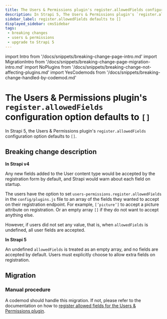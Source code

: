 ```yaml
---
title: The Users & Permissions plugin's register.allowedFields configuration option defaults to []
description: In Strapi 5, The Users & Permissions plugin's `register.allowedFields` configuration option defaults to [].
sidebar_label: register.allowedFields defaults to []
displayed_sidebar: cmsSidebar
tags:
 - breaking changes
 - users & permissions
 - upgrade to Strapi 5
---
```


import Intro from '/docs/snippets/breaking-change-page-intro.md'
import MigrationIntro from '/docs/snippets/breaking-change-page-migration-intro.md'
import NoPlugins from '/docs/snippets/breaking-change-not-affecting-plugins.md'
import YesCodemods from '/docs/snippets/breaking-change-handled-by-codemod.md'


# The Users & Permissions plugin's `register.allowedFields` configuration option defaults to `[]`

In Strapi 5, the Users & Permissions plugin's `register.allowedFields` configuration option defaults to `[]`.

<Intro />
<NoPlugins />
<YesCodemods />

## Breaking change description

<SideBySideContainer>

<SideBySideColumn>

**In Strapi v4**

Any new fields added to the User content type would be accepted by the registration form by default, and Strapi would warn about each field on startup.

The users have the option to set `users-permissions.register.allowedFields` in the `config/plugins.js` file to an array of the fields they wanted to accept on their registration endpoint. For example, `[’picture’]` to accept a picture attribute on registration. Or an empty array `[]` if they do not want to accept anything else.

However, if users did not set any value, that is, when `allowedFields` is undefined, all user fields are accepted.

</SideBySideColumn>

<SideBySideColumn>

**In Strapi 5**

An undefined `allowedFields` is treated as an empty array, and no fields are accepted by default. Users must explicitly choose to allow extra fields on registration.

</SideBySideColumn>

</SideBySideContainer>

## Migration

<MigrationIntro />

### Manual procedure

A codemod should handle this migration. If not, please refer to the documentation on how to [register allowed fields for the Users & Permissions plugin](/user-docs/features/users-permissions#registration-configuration).

